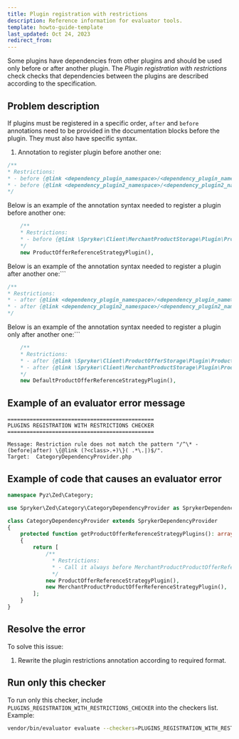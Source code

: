 ```yaml
---
title: Plugin registration with restrictions
description: Reference information for evaluator tools.
template: howto-guide-template
last_updated: Oct 24, 2023
redirect_from:
---
```


Some plugins have dependencies from other plugins and should be used only before or after another plugin. The *Plugin registration with restrictions* check checks that dependencies between the plugins are described according to the specification.

## Problem description

If plugins must be registered in a specific order, `after` and `before` annotations need to be provided in the documentation blocks before the plugin. They must also have specific syntax.

1. Annotation to register plugin before another one: 

```php
/**
* Restrictions:
* - before {@link <dependency_plugin_namespace>/<dependency_plugin_name>} <optional_description>
* - before {@link <dependency_plugin2_namespace>/<dependency_plugin2_name>} <optional_description>
*/
```

Below is an example of the annotation syntax needed to register a plugin before another one:

```php
    /**
    * Restrictions:
    * - before {@link \Spryker\Client\MerchantProductStorage\Plugin\ProductOfferStorage\MerchantProductProductOfferReferenceStrategyPlugin} Call it always before MerchantProductProductOfferReferenceStrategyPlugin.
    */
    new ProductOfferReferenceStrategyPlugin(),
```

Below is an example of the annotation syntax needed to register a plugin after another one:```

```php
/**
* Restrictions:
* - after {@link <dependency_plugin_namespace>/<dependency_plugin_name>} <optional_description>
* - after {@link <dependency_plugin2_namespace>/<dependency_plugin2_name>} <optional_description>
*/
```

Below is an example of the annotation syntax needed to register a plugin only after another one:```

```php
    /**
    * Restrictions:
    * - after {@link \Spryker\Client\ProductOfferStorage\Plugin\ProductOfferStorage\ProductOfferReferenceStrategyPlugin}
    * - after {@link \Spryker\Client\MerchantProductStorage\Plugin\ProductOfferStorage\MerchantProductProductOfferReferenceStrategyPlugin} Call it always after ProductOfferReferenceStrategyPlugin and MerchantProductProductOfferReferenceStrategyPlugin.
    */
    new DefaultProductOfferReferenceStrategyPlugin(),
```

## Example of an evaluator error message

```shell
==============================================
PLUGINS REGISTRATION WITH RESTRICTIONS CHECKER
==============================================

Message: Restriction rule does not match the pattern "/^\* - (before|after) \{@link (?<class>.+)\}( .*\.|)$/".
Target:  CategoryDependencyProvider.php
```

## Example of code that causes an evaluator error

```php
namespace Pyz\Zed\Category;

use Spryker\Zed\Category\CategoryDependencyProvider as SprykerDependencyProvider;

class CategoryDependencyProvider extends SprykerDependencyProvider
{
    protected function getProductOfferReferenceStrategyPlugins(): array
    {
        return [
            /**
              * Restrictions:
              * - Call it always before MerchantProductProductOfferReferenceStrategyPlugin.
              */
            new ProductOfferReferenceStrategyPlugin(),
            new MerchantProductProductOfferReferenceStrategyPlugin(),
        ];
    }
}
```

## Resolve the error

To solve this issue:

1. Rewrite the plugin restrictions annotation according to required format.


## Run only this checker
To run only this checker, include `PLUGINS_REGISTRATION_WITH_RESTRICTIONS_CHECKER` into the checkers list. Example:
```bash
vendor/bin/evaluator evaluate --checkers=PLUGINS_REGISTRATION_WITH_RESTRICTIONS_CHECKER
```
